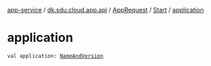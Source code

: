 [app-service](../../../index.md) / [dk.sdu.cloud.app.api](../../index.md) / [AppRequest](../index.md) / [Start](index.md) / [application](./application.md)

# application

`val application: `[`NameAndVersion`](../../-name-and-version/index.md)